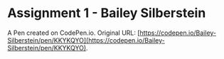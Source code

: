 # Assignment 1 - Bailey Silberstein

A Pen created on CodePen.io. Original URL: [https://codepen.io/Bailey-Silberstein/pen/KKYKQYO](https://codepen.io/Bailey-Silberstein/pen/KKYKQYO).

